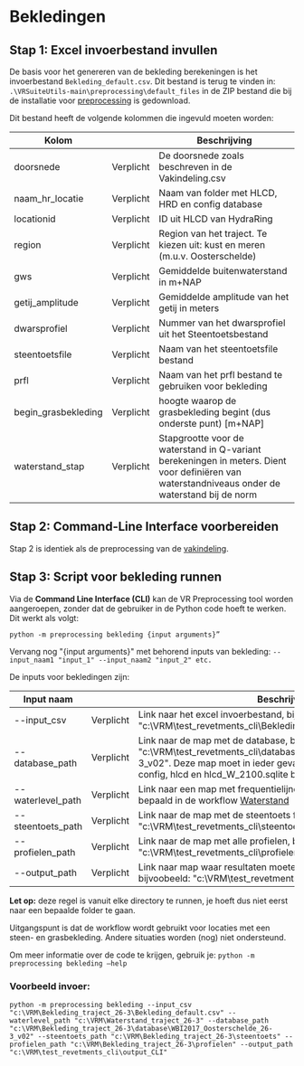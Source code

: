 # Bekledingen

## Stap 1: Excel invoerbestand invullen

De basis voor het genereren van de bekleding berekeningen is het invoerbestand `Bekleding_default.csv`. Dit bestand is terug te vinden in: ```.\VRSuiteUtils-main\preprocessing\default_files``` in de ZIP bestand die bij de installatie voor [preprocessing](..\Installaties\VRUtils.md) is gedownload.

Dit bestand heeft de volgende kolommen die ingevuld moeten worden:

| Kolom       	          | 	           | Beschrijving                                                                                                                                                                                 	 |
|------------------------|-------------|------------------------------------------------------------------------------------------------------------------------------------------------------------------------------------------------|
| doorsnede 	              | Verplicht 	 | De doorsnede zoals beschreven in de Vakindeling.csv                                                                                                                                              |
| naam_hr_locatie    	 | Verplicht 	 | Naam van folder met HLCD, HRD en config database                                                                                                                                               |
| locationid     	       | Verplicht 	 | ID uit HLCD van HydraRing                                                                                                                                                                      |
| region    	            | Verplicht 	 | Region van het traject. Te kiezen uit: kust en meren (m.u.v. Oosterschelde)                                                                                                                    |
| gws   	                | Verplicht 	 | Gemiddelde buitenwaterstand in m+NAP                                                                                                                                                           |
| getij_amplitude	       | Verplicht 	 | Gemiddelde amplitude van het getij in meters                                                                                                                                                   |
| dwarsprofiel	          | Verplicht 	 | Nummer van het dwarsprofiel uit het Steentoetsbestand                                                                                                                                          |
| steentoetsfile     	   | Verplicht 	 | Naam van het steentoetsfile bestand                                                                                                                                                            |
| prfl    	              | Verplicht 	 | Naam van het prfl bestand te gebruiken voor bekleding                                                                                                                                          |
| begin_grasbekleding    | Verplicht 	 | hoogte waarop de grasbekleding begint (dus onderste punt) [m+NAP]                                                                                                                              |
| waterstand_stap  	           | Verplicht 	 | Stapgrootte voor de waterstand in Q-variant berekeningen in meters. Dient voor definiëren van waterstandniveaus onder de waterstand bij de norm                                                                 |


## Stap 2: Command-Line Interface voorbereiden

Stap 2 is identiek als de preprocessing van de [vakindeling](Vakindeling.md).

## Stap 3: Script voor bekleding runnen  

Via de **Command Line Interface (CLI)** kan de VR Preprocessing tool worden aangeroepen, zonder dat de gebruiker in de Python code hoeft te werken. Dit werkt als volgt:

```
python -m preprocessing bekleding {input arguments}”
```

Vervang nog "{input arguments}" met behorend inputs van bekleding: ```--input_naam1 "input_1" --input_naam2 "input_2" etc.```

De inputs voor bekledingen zijn: 

| Input naam       	      | 	           | Beschrijving                                                                                                                                                                                 	                                        |
|-------------------------|-------------|---------------------------------------------------------------------------------------------------------------------------------------------------------------------------------------------------------------------------------------|
| --input_csv 	       | Verplicht 	 | 	Link naar het excel invoerbestand, bijvoorbeeld: "c:\VRM\test_revetments_cli\Bekleding_default.csv"                                                                                                                                  |
| --database_path     	 | Verplicht 	 | Link naar de map met de database, bijvoorbeeld: "c:\VRM\test_revetments_cli\database\WBI2017_Oosterschelde_26-3_v02". Deze map moet in ieder geval een HRD, bijbehorende config, hlcd en hlcd_W_2100.sqlite bevatten                                                                                                                                                 |
| --waterlevel_path    | Verplicht 	 | Link naar een map met frequentielijnen voor de waterstand, zolas bepaald in de workflow [Waterstand](Waterstand.md)      |
| --steentoets_path    	   | Verplicht 	 | Link naar de map met de steentoets files, bijvoorbeeld: "c:\VRM\test_revetments_cli\steentoets"	                                                                                                                                      |
| --profielen_path    | Verplicht 	 | Link naar de map met alle profielen, bijvoobeeld: "c:\VRM\test_revetments_cli\profielen"                                                                                                                                            	 |
| --output_path    | Verplicht 	 | Link naar map waar resultaten moeten worden opgeslagen, bijvoobeeld: "c:\VRM\test_revetments_cli\output_CLI"                                                                                                                          |

**Let op:** deze regel is vanuit elke directory te runnen, je hoeft dus niet eerst naar een bepaalde folder te gaan.

Uitgangspunt is dat de workflow wordt gebruikt voor locaties met een steen- en grasbekleding. Andere situaties worden (nog) niet ondersteund.

Om meer informatie over de code te krijgen, gebruik je: 
``` python -m preprocessing bekleding –help ```

### Voorbeeld invoer: 
```
python -m preprocessing bekleding --input_csv "c:\VRM\Bekleding_traject_26-3\Bekleding_default.csv" --waterlevel_path "c:\VRM\Waterstand_traject_26-3" --database_path "c:\VRM\Bekleding_traject_26-3\database\WBI2017_Oosterschelde_26-3_v02" --steentoets_path "c:\VRM\Bekleding_traject_26-3\steentoets" --profielen_path "c:\VRM\Bekleding_traject_26-3\profielen" --output_path "c:\VRM\test_revetments_cli\output_CLI"
```


